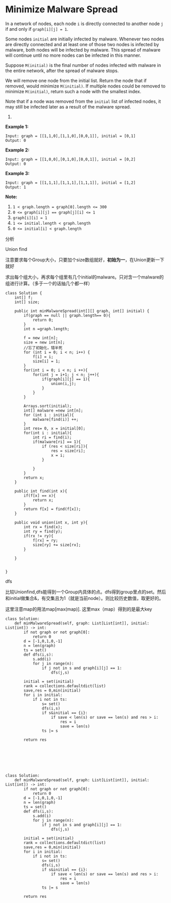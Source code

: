 # Minimize Malware Spread



In a network of nodes, each node `i` is directly connected to another node `j` if and only if `graph[i][j] = 1`.

Some nodes `initial` are initially infected by malware.  Whenever two nodes are directly connected and at least one of those two nodes is infected by malware, both nodes will be infected by malware.  This spread of malware will continue until no more nodes can be infected in this manner.

Suppose `M(initial)` is the final number of nodes infected with malware in the entire network, after the spread of malware stops.

We will remove one node from the initial list.  Return the node that if removed, would minimize `M(initial)`.  If multiple nodes could be removed to minimize `M(initial)`, return such a node with the smallest index.

Note that if a node was removed from the `initial` list of infected nodes, it may still be infected later as a result of the malware spread.

1. 
**Example 1:**

```text
Input: graph = [[1,1,0],[1,1,0],[0,0,1]], initial = [0,1]
Output: 0
```

**Example 2:**

```text
Input: graph = [[1,0,0],[0,1,0],[0,0,1]], initial = [0,2]
Output: 0
```

**Example 3:**

```text
Input: graph = [[1,1,1],[1,1,1],[1,1,1]], initial = [1,2]
Output: 1
```

**Note:**

1. `1 < graph.length = graph[0].length <= 300`
2. `0 <= graph[i][j] == graph[j][i] <= 1`
3. `graph[i][i] = 1`
4. `1 <= initial.length < graph.length`
5. `0 <= initial[i] < graph.length`



分析

Union find

注意要求每个Group大小，只要加个size数组就好，**初始为一**，在Union更新一下就好

求出每个组大小，再求每个组里有几个initial的malware。只对含一个malware的组进行计算。（多于一个的话抽几个都一样）

```text
class Solution {
    int[] f;
    int[] size;
    
    public int minMalwareSpread(int[][] graph, int[] initial) {
        if(graph == null || graph.length== 0){
            return 0;
        }
        int n =graph.length;
    
        f = new int[n];
        size = new int[n];
        //忘了初始化，错半死
        for (int i = 0; i < n; i++) {
            f[i] = i;
            size[i] = 1;
        }
        for(int i = 0; i < n; i ++){
            for(int j = i+1; j < n; j++){
                if(graph[i][j] == 1){
                    union(i,j);
                }
            }
        }
        
        Arrays.sort(initial);
        int[] malware =new int[n];
        for (int i : initial){
            malware[find(i)] ++;
        }
        int res= 0, x = initial[0];
        for(int i : initial){
            int ri = find(i);
            if(malware[ri] == 1){
                if (res < size[ri]){
                    res = size[ri];
                    x = i;
                }
                
            }
        }
        return x;
    }
    
    public int find(int x){
        if(f[x] == x){
            return x;
        }
        return f[x] = find(f[x]);
    }
    
    public void union(int x, int y){
        int rx = find(x);
        int ry = find(y);
        if(rx != ry){
            f[rx] = ry;
            size[ry] += size[rx];
        }
        
    }
    
    
}
```

dfs

比较Unionfind,dfs能得到一个Group内具体的点。dfs得到group里点的set。然后和initial做集合&，有交集且为1（就是当前node）。则比较历史数值，取更好的。

这里注意map的用法map\[max\(map\)\]. 这里max（map）得到的是最大key

```text
class Solution:
    def minMalwareSpread(self, graph: List[List[int]], initial: List[int]) -> int:
        if not graph or not graph[0]:
            return 0
        d = [-1,0,1,0,-1]  
        n = len(graph)
        ts = set()
        def dfs(i,s):
            s.add(i)
            for j in range(n):
                if j not in s and graph[i][j] == 1:
                    dfs(j,s)
            
        initial = set(initial)
        rank = collections.defaultdict(list)
        save,res = 0,min(initial)
        for i in initial:
            if i not in ts:
                s= set()
                dfs(i,s)
                if s&initial == {i}:
                    if save < len(s) or save == len(s) and res > i:
                        res = i
                        save = len(s)
                ts |= s
            
        return res
                    
            
            
        
        
        
```

```text
class Solution:
    def minMalwareSpread(self, graph: List[List[int]], initial: List[int]) -> int:
        if not graph or not graph[0]:
            return 0
        d = [-1,0,1,0,-1]  
        n = len(graph)
        ts = set()
        def dfs(i,s):
            s.add(i)
            for j in range(n):
                if j not in s and graph[i][j] == 1:
                    dfs(j,s)
            
        initial = set(initial)
        rank = collections.defaultdict(list)
        save,res = 0,min(initial)
        for i in initial:
            if i not in ts:
                s= set()
                dfs(i,s)
                if s&initial == {i}:
                    if save < len(s) or save == len(s) and res > i:
                        res = i
                        save = len(s)
                ts |= s
            
        return res
                    
            
            
        
        
        
```



